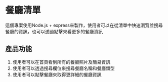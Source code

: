 # 餐廳清單
這個專案使用Node.js + express來製作，使用者可以在從清單中快速瀏覽並搜尋餐廳的資訊，也可以透過點擊來看更多的餐廳資訊

## 產品功能
1. 使用者可以在首頁看到所有的餐廳照片及簡易資訊
2. 使用者可以透過搜尋欄位來搜尋餐廳名稱和餐廳類型
3. 使用者可以點擊餐廳來取得更詳細的餐廳資訊